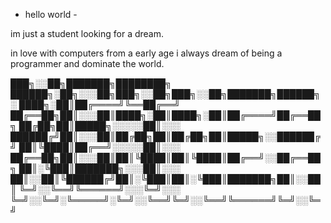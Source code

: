 - hello world -


im just a student looking for a dream. 

in love with computers from a early age i always dream of being a programmer and dominate the world.



███╗░░██╗███████╗████████╗  ██████╗░██╗░░░██╗███╗░░██╗███╗░░██╗███████╗██████╗░
████╗░██║██╔════╝╚══██╔══╝  ██╔══██╗██║░░░██║████╗░██║████╗░██║██╔════╝██╔══██╗
██╔██╗██║█████╗░░░░░██║░░░  ██████╔╝██║░░░██║██╔██╗██║██╔██╗██║█████╗░░██████╔╝
██║╚████║██╔══╝░░░░░██║░░░  ██╔══██╗██║░░░██║██║╚████║██║╚████║██╔══╝░░██╔══██╗
██║░╚███║███████╗░░░██║░░░  ██║░░██║╚██████╔╝██║░╚███║██║░╚███║███████╗██║░░██║
╚═╝░░╚══╝╚══════╝░░░╚═╝░░░  ╚═╝░░╚═╝░╚═════╝░╚═╝░░╚══╝╚═╝░░╚══╝╚══════╝╚═╝░░╚═╝



